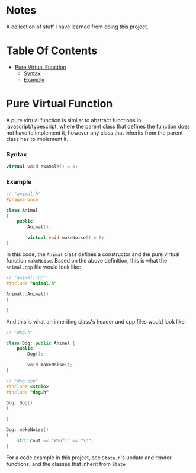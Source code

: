 # Notes

A collection of stuff I have learned from doing this project.

# Table Of Contents

<!-- START doctoc generated TOC please keep comment here to allow auto update -->
<!-- DON'T EDIT THIS SECTION, INSTEAD RE-RUN doctoc TO UPDATE -->

-   [Pure Virtual Function](#pure-virtual-function)
    -   [Syntax](#syntax)
    -   [Example](#example)

<!-- END doctoc generated TOC please keep comment here to allow auto update -->

# Pure Virtual Function

A pure virtual function is similar to abstract functions in javascript/typescript, where the parent class that defines the function does not have to implement it, however any class that inherits from the parent class has to implement it.

### Syntax

```cpp
virtual void example() = 0;
```

### Example

```cpp
// "animal.h"
#pragma once

class Animal
{
    public:
        Animal();

        virtual void makeNoise() = 0;
}
```

In this code, the `Animal` class defines a constructor and the pure virtual function `makeNoise`. Based on the above definition, this is what the `animal.cpp` file would look like:

```cpp
// "animal.cpp"
#include "animal.h"

Animal::Animal()
{

}
```

And this is what an inheriting class's header and cpp files would look like:

```cpp
// "dog.h"

class Dog: public Animal {
    public:
        Dog();

        void makeNoise();
}
```

```cpp
// "dog.cpp"
#include <stdio>
#include "dog.h"

Dog::Dog()
{

}

Dog::makeNoise()
{
    std::cout << "Woof!" << "\n";
}
```

For a code example in this project, see `State.h`'s update and render functions, and the classes that inherit from `State`
